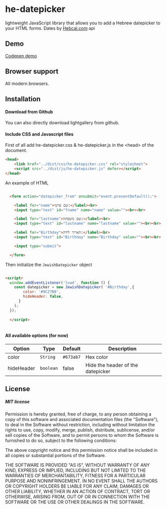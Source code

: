 

# he-datepicker
lightweight JavaScript library that allows you to add a Hebrew datepicker to your HTML forms.
Dates by [Hebcal.com](https://www.hebcal.com/home/developer-apis) api

Demo
---
[Codepen demo](https://codepen.io/shahar2200/pen/qBGbYPg)


 
Browser support
---
All modern browsers.


Installation
---
#### Download from Github

You can also directly download lightgallery from github.


#### Include CSS and Javascript files
First of all add he-datepicker.css & he-datepicker.js in the &lt;head&gt; of the document.
``` html
<head>
    <link href="../dist/css/he-datepicker.css" rel="stylesheet">
    <script src="../dist/js/he-datepicker.js" defer></script>
</head>


```
An example of HTML
``` html

  <form action="datepicker_from" onsubmit="event.preventDefault();">

    <label for="name">שם פרטי:</label><br>
    <input type="text" id="fname" name="name" value=""><br><br>

    <label for="lastname">שם משפחה:</label><br>
    <input type="text" id="lastname" name="lastname" value=""><br><br>

    <label for="Birthday">תאריך לידה:</label><br>
    <input type="text" id="Birthday" name="Birthday" value=""><br><br>

    <input type="submit">

  </form>

```



Then initialize the `JewishDatepicker` object
``` html

<script>
  window.addEventListener('load', function () {
    const datepicker = new JewishDatepicker( '#Birthday',{
        color: '#9C27B0',
        hideHeader: false,
      }
    );
  });
  
  </script>
 
```


#### All available options (for now)

| Option     | Type    | Default | Description |
| ------     | ----    | ------- | ----------- |
| color      | `String`  | `#673ab7` | Hex color |
| hideHeader | `boolean`  | false | Hide the header of the datepicker |





License
---
##### MIT license
Permission is hereby granted, free of charge, to any person obtaining a copy
of this software and associated documentation files (the "Software"), to deal
in the Software without restriction, including without limitation the rights
to use, copy, modify, merge, publish, distribute, sublicense, and/or sell
copies of the Software, and to permit persons to whom the Software is
furnished to do so, subject to the following conditions:

The above copyright notice and this permission notice shall be included in all
copies or substantial portions of the Software.

THE SOFTWARE IS PROVIDED "AS IS", WITHOUT WARRANTY OF ANY KIND, EXPRESS OR
IMPLIED, INCLUDING BUT NOT LIMITED TO THE WARRANTIES OF MERCHANTABILITY,
FITNESS FOR A PARTICULAR PURPOSE AND NONINFRINGEMENT. IN NO EVENT SHALL THE
AUTHORS OR COPYRIGHT HOLDERS BE LIABLE FOR ANY CLAIM, DAMAGES OR OTHER
LIABILITY, WHETHER IN AN ACTION OF CONTRACT, TORT OR OTHERWISE, ARISING FROM,
OUT OF OR IN CONNECTION WITH THE SOFTWARE OR THE USE OR OTHER DEALINGS IN THE
SOFTWARE.

